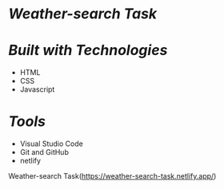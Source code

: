 
# **_Weather-search Task_**

# **_Built with Technologies_**

+ HTML
+ CSS
+ Javascript


# **_Tools_**

+ Visual Studio Code
+ Git and GitHub
+ netlify

Weather-search Task(https://weather-search-task.netlify.app/)